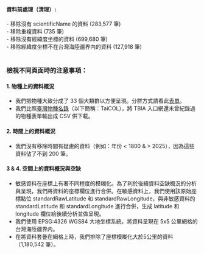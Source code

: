 <h4>資料前處理（清理）:</h4>
- 移除沒有 scientificName 的資料 (283,577 筆)<br>
- 移除重複資料 (735 筆)<br>
- 移除沒有經緯度坐標的資料 (699,680 筆)<br>
- 移除經緯度坐標不在台灣海陸疆界内的資料 (127,918 筆)<br>
<br>


<h3>檢視不同頁面時的注意事項：</h3>

#### 1. 物種上的資料概況<br>
- 我們把物種大致分成了 33 個大類群以方便呈現。分群方式請看此[表單](https://docs.google.com/spreadsheets/d/1kDXFF94Nkabfzhhj3rZLlEwnAeM8WBSrhqPiCPKggH8/edit?usp=sharing)。<br>
- 我們比照[臺灣物種名錄](https://taicol.tw/)（以下簡稱：TaiCOL），將 TBIA 入口網還未曾紀錄過的物種表單輸出成 CSV 供下載。<br>

#### 2. 時間上的資料概況<br>
- 我們沒有移除時間有疑慮的資料（例如：年份 < 1800 & > 2025），因為這些資料佔了不到 200 筆。<br>

#### 3 & 4. 空間上的資料概況與空缺<br>
- 敏感資料在座標上有著不同程度的模糊化。為了利於後續資料空缺概況的分析與呈現，我們將資料的座標欄位進行合併。在敏感資料上，我們使用該原始座標點位 standardRawLatitude 和 standardRawLongitude，與非敏感資料的 standardLatitude 和 standardLongitude 進行合併，生成 latitude 和 longitude 欄位給後續分析並做呈現。
- 我們使用 EPSG:4326 WGS84 大地坐標系統，將資料呈現在 5x5 公里網格的台灣海陸疆界内。<br> 
- 在將資料套曡在網格上時，我們排除了座標模糊化大於5公里的資料（1,180,542 筆）。
